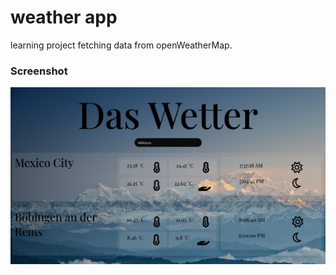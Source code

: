 # weather app

learning project fetching data from openWeatherMap.

### Screenshot

![screenshot](2022-11-01_20-17-04_screenshot.png)
